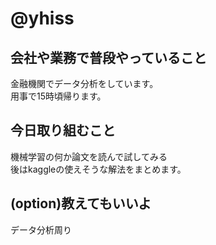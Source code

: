 # @yhiss

## 会社や業務で普段やっていること

金融機関でデータ分析をしています。  
用事で15時頃帰ります。

## 今日取り組むこと
機械学習の何か論文を読んで試してみる  
後はkaggleの使えそうな解法をまとめます。

## (option)教えてもいいよ
データ分析周り

